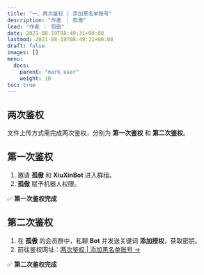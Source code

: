 ```yaml
---
title: "一、两次鉴权 | 添加黑名单账号"
description: "作者 ｜ 孤傲"
lead: "作者 ｜ 孤傲"
date: 2021-08-19T08:49:31+00:00
lastmod: 2021-08-19T08:49:31+00:00
draft: false
images: []
menu:
  docs:
    parent: "mark_user"
    weight: 10
toc: true
---
```


## 两次鉴权

文件上传方式需完成两次鉴权，分别为 **第一次鉴权** 和 **第二次鉴权**。

## 第一次鉴权

1. 邀请 **孤傲** 和 **XiuXinBot** 进入群组。
2. **孤傲** 赋予机器人权限。

✅ **第一次鉴权完成**

## 第二次鉴权

1. 在 **孤傲** 的会员群中，私聊 **Bot** 并发送关键词 **添加授权**，获取密钥。
2. 前往鉴权网址：[两次鉴权 | 添加黑名单账号 →](https://skin-api-sq.gushao.club/Authentication/)

✅ **第二次鉴权完成**
